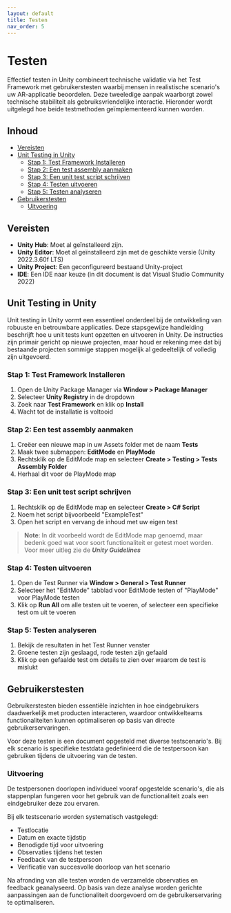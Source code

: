 ```yaml
---
layout: default
title: Testen
nav_order: 5
---
```


# Testen

Effectief testen in Unity combineert technische validatie via het Test Framework met gebruikerstesten waarbij mensen in realistische scenario's uw AR-applicatie beoordelen. Deze tweeledige aanpak waarborgt zowel technische stabiliteit als gebruiksvriendelijke interactie. Hieronder wordt uitgelegd hoe beide testmethoden geïmplementeerd kunnen worden.

## Inhoud
- [Vereisten](#vereisten)
- [Unit Testing in Unity](#unit-testing-in-unity)
  - [Stap 1: Test Framework Installeren](#stap-1-test-framework-installeren)
  - [Stap 2: Een test assembly aanmaken](#stap-2-een-test-assembly-aanmaken)
  - [Stap 3: Een unit test script schrijven](#stap-3-een-unit-test-script-schrijven)
  - [Stap 4: Testen uitvoeren](#stap-4-testen-uitvoeren)
  - [Stap 5: Testen analyseren](#stap-5-testen-analyseren)
- [Gebruikerstesten](#gebruikerstesten)
  - [Uitvoering](#uitvoering)

## Vereisten

- **Unity Hub**: Moet al geïnstalleerd zijn.
- **Unity Editor**: Moet al geïnstalleerd zijn met de geschikte versie (Unity 2022.3.60f LTS)
- **Unity Project**: Een geconfigureerd bestaand Unity-project
- **IDE**: Een IDE naar keuze (in dit document is dat Visual Studio Community 2022)

## Unit Testing in Unity

Unit testing in Unity vormt een essentieel onderdeel bij de ontwikkeling van robuuste en betrouwbare applicaties. Deze stapsgewijze handleiding beschrijft hoe u unit tests kunt opzetten en uitvoeren in Unity. De instructies zijn primair gericht op nieuwe projecten, maar houd er rekening mee dat bij bestaande projecten sommige stappen mogelijk al gedeeltelijk of volledig zijn uitgevoerd.

### Stap 1: Test Framework Installeren

1. Open de Unity Package Manager via **Window > Package Manager**
2. Selecteer **Unity Registry** in de dropdown
3. Zoek naar **Test Framework** en klik op **Install**
4. Wacht tot de installatie is voltooid

### Stap 2: Een test assembly aanmaken

1. Creëer een nieuwe map in uw Assets folder met de naam **Tests**
2. Maak twee submappen: **EditMode** en **PlayMode**
3. Rechtsklik op de EditMode map en selecteer **Create > Testing > Tests Assembly Folder**
4. Herhaal dit voor de PlayMode map

### Stap 3: Een unit test script schrijven

1. Rechtsklik op de EditMode map en selecteer **Create > C# Script**
2. Noem het script bijvoorbeeld "ExampleTest"
3. Open het script en vervang de inhoud met uw eigen test

> **Note**: In dit voorbeeld wordt de EditMode map genoemd, maar bedenk goed wat voor soort functionaliteit er getest moet worden.
Voor meer uitleg zie de ***Unity Guidelines***

### Stap 4: Testen uitvoeren

1. Open de Test Runner via **Window > General > Test Runner**
2. Selecteer het "EditMode" tabblad voor EditMode testen of "PlayMode" voor PlayMode testen
3. Klik op **Run All** om alle testen uit te voeren, of selecteer een specifieke test om uit te voeren

### Stap 5: Testen analyseren

1. Bekijk de resultaten in het Test Runner venster
2. Groene testen zijn geslaagd, rode testen zijn gefaald
3. Klik op een gefaalde test om details te zien over waarom de test is mislukt

## Gebruikerstesten

Gebruikerstesten bieden essentiële inzichten in hoe eindgebruikers daadwerkelijk met producten interacteren, waardoor ontwikkelteams functionaliteiten kunnen optimaliseren op basis van directe gebruikerservaringen.

Voor deze testen is een document opgesteld met diverse testscenario's. Bij elk scenario is specifieke testdata gedefinieerd die de testpersoon kan gebruiken tijdens de uitvoering van de testen.

### Uitvoering
De testpersonen doorlopen individueel vooraf opgestelde scenario's, die als stappenplan fungeren voor het gebruik van de functionaliteit zoals een eindgebruiker deze zou ervaren.

Bij elk testscenario worden systematisch vastgelegd:

 - Testlocatie
 - Datum en exacte tijdstip
 - Benodigde tijd voor uitvoering
 - Observaties tijdens het testen
 - Feedback van de testpersoon
 - Verificatie van succesvolle doorloop van het scenario

Na afronding van alle testen worden de verzamelde observaties en feedback geanalyseerd. Op basis van deze analyse worden gerichte aanpassingen aan de functionaliteit doorgevoerd om de gebruikerservaring te optimaliseren.
